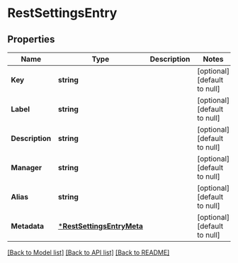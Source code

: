 # RestSettingsEntry

## Properties
Name | Type | Description | Notes
------------ | ------------- | ------------- | -------------
**Key** | **string** |  | [optional] [default to null]
**Label** | **string** |  | [optional] [default to null]
**Description** | **string** |  | [optional] [default to null]
**Manager** | **string** |  | [optional] [default to null]
**Alias** | **string** |  | [optional] [default to null]
**Metadata** | [***RestSettingsEntryMeta**](restSettingsEntryMeta.md) |  | [optional] [default to null]

[[Back to Model list]](../../README.md#documentation-for-models) [[Back to API list]](../../README.md#documentation-for-api-endpoints) [[Back to README]](../../README.md)


